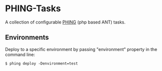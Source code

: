 # PHING-Tasks

A collection of configurable [PHING](http://www.phing.info/trac/) (php based ANT) tasks.

## Environments

Deploy to a specific environment by passing "environment" property in the
command line:

	$ phing deploy -Denvironment=test